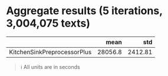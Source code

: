Aggregate results (5 iterations, 3,004,075 texts)
===============================================

|                             |    mean |     std |
|:----------------------------|--------:|--------:|
| KitchenSinkPreprocessorPlus | 28056.8 | 2412.81 |

> ℹ️  All units are in seconds
